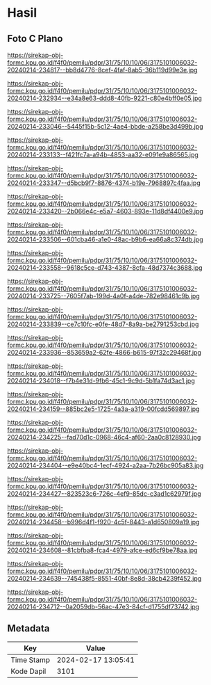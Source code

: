 # Hasil

## Foto C Plano

https://sirekap-obj-formc.kpu.go.id/f4f0/pemilu/pdpr/31/75/10/10/06/3175101006032-20240214-234817--bb8d4776-8cef-4faf-8ab5-36b119d99e3e.jpg

https://sirekap-obj-formc.kpu.go.id/f4f0/pemilu/pdpr/31/75/10/10/06/3175101006032-20240214-232934--e34a8e63-ddd8-40fb-9221-c80e4bff0e05.jpg

https://sirekap-obj-formc.kpu.go.id/f4f0/pemilu/pdpr/31/75/10/10/06/3175101006032-20240214-233046--5445f15b-5c12-4ae4-bbde-a258be3d499b.jpg

https://sirekap-obj-formc.kpu.go.id/f4f0/pemilu/pdpr/31/75/10/10/06/3175101006032-20240214-233133--f421fc7a-a94b-4853-aa32-e091e9a86565.jpg

https://sirekap-obj-formc.kpu.go.id/f4f0/pemilu/pdpr/31/75/10/10/06/3175101006032-20240214-233347--d5bcb9f7-8876-4374-b19e-7968897c4faa.jpg

https://sirekap-obj-formc.kpu.go.id/f4f0/pemilu/pdpr/31/75/10/10/06/3175101006032-20240214-233420--2b066e4c-e5a7-4603-893e-11d8df4400e9.jpg

https://sirekap-obj-formc.kpu.go.id/f4f0/pemilu/pdpr/31/75/10/10/06/3175101006032-20240214-233506--601cba46-a1e0-48ac-b9b6-ea66a8c374db.jpg

https://sirekap-obj-formc.kpu.go.id/f4f0/pemilu/pdpr/31/75/10/10/06/3175101006032-20240214-233558--9618c5ce-d743-4387-8cfa-48d7374c3688.jpg

https://sirekap-obj-formc.kpu.go.id/f4f0/pemilu/pdpr/31/75/10/10/06/3175101006032-20240214-233725--7605f7ab-199d-4a0f-a4de-782e98461c9b.jpg

https://sirekap-obj-formc.kpu.go.id/f4f0/pemilu/pdpr/31/75/10/10/06/3175101006032-20240214-233839--ce7c10fc-e0fe-48d7-8a9a-be2791253cbd.jpg

https://sirekap-obj-formc.kpu.go.id/f4f0/pemilu/pdpr/31/75/10/10/06/3175101006032-20240214-233936--853659a2-62fe-4866-b615-97f32c29468f.jpg

https://sirekap-obj-formc.kpu.go.id/f4f0/pemilu/pdpr/31/75/10/10/06/3175101006032-20240214-234018--f7b4e31d-9fb6-45c1-9c9d-5b1fa74d3ac1.jpg

https://sirekap-obj-formc.kpu.go.id/f4f0/pemilu/pdpr/31/75/10/10/06/3175101006032-20240214-234159--885bc2e5-1725-4a3a-a319-00fcdd569897.jpg

https://sirekap-obj-formc.kpu.go.id/f4f0/pemilu/pdpr/31/75/10/10/06/3175101006032-20240214-234225--fad70d1c-0968-46c4-af60-2aa0c8128930.jpg

https://sirekap-obj-formc.kpu.go.id/f4f0/pemilu/pdpr/31/75/10/10/06/3175101006032-20240214-234404--e9e40bc4-1ecf-4924-a2aa-7b26bc905a83.jpg

https://sirekap-obj-formc.kpu.go.id/f4f0/pemilu/pdpr/31/75/10/10/06/3175101006032-20240214-234427--823523c6-726c-4ef9-85dc-c3ad1c62979f.jpg

https://sirekap-obj-formc.kpu.go.id/f4f0/pemilu/pdpr/31/75/10/10/06/3175101006032-20240214-234458--b996d4f1-f920-4c5f-8443-a1d650809a19.jpg

https://sirekap-obj-formc.kpu.go.id/f4f0/pemilu/pdpr/31/75/10/10/06/3175101006032-20240214-234608--81cbfba8-fca4-4979-afce-ed6cf9be78aa.jpg

https://sirekap-obj-formc.kpu.go.id/f4f0/pemilu/pdpr/31/75/10/10/06/3175101006032-20240214-234639--745438f5-8551-40bf-8e8d-38cb4239f452.jpg

https://sirekap-obj-formc.kpu.go.id/f4f0/pemilu/pdpr/31/75/10/10/06/3175101006032-20240214-234712--0a2059db-56ac-47e3-84cf-d1755df73742.jpg


## Metadata

| Key        | Value               |
| ---------- | ------------------- |
| Time Stamp | 2024-02-17 13:05:41 |
| Kode Dapil | 3101                |




